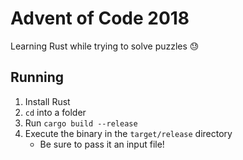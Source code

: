 # Advent of Code 2018

Learning Rust while trying to solve puzzles 😓

## Running

1. Install Rust
2. `cd` into a folder
3. Run `cargo build --release`
4. Execute the binary in the `target/release` directory
    - Be sure to pass it an input file!
